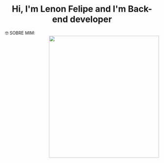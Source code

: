 <h1 align="center">Hi, I'm Lenon Felipe and I'm Back-end developer</h1>

<div right="70px">
  🤓 SOBRE MIM:
  
</div>

<div>
  <img align="right" src="https://github.com/user-attachments/assets/5ca1c332-6b79-42ed-929c-f2c35a601603" height="400px" width="360px">
</div>
